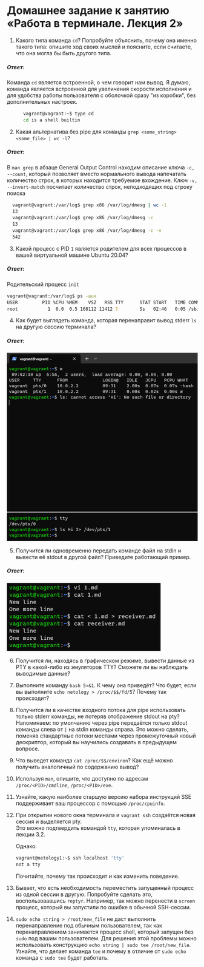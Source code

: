# Домашнее задание к занятию «Работа в терминале. Лекция 2»
1. Какого типа команда `cd`? Попробуйте объяснить, почему она именно такого типа: опишите ход своих мыслей и поясните, если считаете, что она могла бы быть другого типа. 

  ##### Ответ: 

Команда `cd` является встроенной, о чем говорит нам вывод. Я думаю, команда является встроенной для увеличения скорости исполнения и для удобства работы пользователя с оболочкой сразу "из коробки", без дополнительных настроек.

  ```bash
        vagrant@vagrant:~$ type cd
        cd is a shell builtin
  ```
2. Какая альтернатива без pipe для команды `grep <some_string> <some_file> | wc -l`?   

##### Ответ:

В	`man grep` в абзаце General Output Control находим описание ключа `-c, --count`, который позволяет вместо нормального вывода напечатать количество строк, в которых находится требуемое вхождение. Ключ `-v, --invert-match` посчитает количество строк, неподходящих под строку поиска
  
  ```bash
    vagrant@vagrant:/var/log$ grep x86 /var/log/dmesg | wc -l
    13
    vagrant@vagrant:/var/log$ grep x86 /var/log/dmesg -c
    13
    vagrant@vagrant:/var/log$ grep x86 /var/log/dmesg -c -v
    542
  ```

3. Какой процесс с PID `1` является родителем для всех процессов в вашей виртуальной машине Ubuntu 20.04?

##### Ответ:

Родительский процесс `init`

```bash
vagrant@vagrant:/var/log$ ps -aux
USER         PID %CPU %MEM    VSZ   RSS TTY      STAT START   TIME COMMAND
root           1  0.0  0.5 168112 11412 ?        Ss   02:46   0:05 /sbin/init
```

4. Как будет выглядеть команда, которая перенаправит вывод stderr `ls` на другую сессию терминала?

##### Ответ:

![](images/4.PNG)

5. Получится ли одновременно передать команде файл на stdin и вывести её stdout в другой файл? Приведите работающий пример.

##### Ответ:

![](images/5.PNG)

6. Получится ли, находясь в графическом режиме, вывести данные из PTY в какой-либо из эмуляторов TTY? Сможете ли вы наблюдать выводимые данные?
7. Выполните команду `bash 5>&1`. К чему она приведёт? Что будет, если вы выполните `echo netology > /proc/$$/fd/5`? Почему так происходит?
8. Получится ли в качестве входного потока для pipe использовать только stderr команды, не потеряв отображение stdout на pty?  
	Напоминаем: по умолчанию через pipe передаётся только stdout команды слева от `|` на stdin команды справа.
Это можно сделать, поменяв стандартные потоки местами через промежуточный новый дескриптор, который вы научились создавать в предыдущем вопросе.
1. Что выведет команда `cat /proc/$$/environ`? Как ещё можно получить аналогичный по содержанию вывод?
1. Используя `man`, опишите, что доступно по адресам `/proc/<PID>/cmdline`, `/proc/<PID>/exe`.
1. Узнайте, какую наиболее старшую версию набора инструкций SSE поддерживает ваш процессор с помощью `/proc/cpuinfo`.
1. При открытии нового окна терминала и `vagrant ssh` создаётся новая сессия и выделяется pty.  
	Это можно подтвердить командой `tty`, которая упоминалась в лекции 3.2.  
	
	Однако:

    ```bash
	vagrant@netology1:~$ ssh localhost 'tty'
	not a tty
    ```

	Почитайте, почему так происходит и как изменить поведение.
	
1. Бывает, что есть необходимость переместить запущенный процесс из одной сессии в другую. Попробуйте сделать это, воспользовавшись `reptyr`. Например, так можно перенести в `screen` процесс, который вы запустили по ошибке в обычной SSH-сессии.
1. `sudo echo string > /root/new_file` не даст выполнить перенаправление под обычным пользователем, так как перенаправлением занимается процесс shell, который запущен без `sudo` под вашим пользователем. Для решения этой проблемы можно использовать конструкцию `echo string | sudo tee /root/new_file`. Узнайте, что делает команда `tee` и почему в отличие от `sudo echo` команда с `sudo tee` будет работать.
